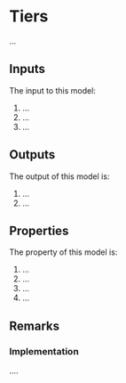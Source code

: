# Tiers

...

## Inputs
The input to this model:

1. ...
1. ...
1. ...


## Outputs
The output of this model is:

1. ...
2. ...

## Properties
The property of this model is:

1. ...
1. ...
1. ...
1. ...


## Remarks

### Implementation

....